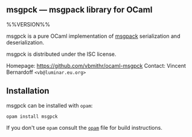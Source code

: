 msgpck — msgpack library for OCaml
----------------------------------
%%VERSION%%

msgpck is a pure OCaml implementation of
[msgpack](https://msgpack.org/) serialization and deserialization.

msgpck is distributed under the ISC license.

Homepage: https://github.com/vbmithr/ocaml-msgpck
Contact: Vincent Bernardoff `<vb@luminar.eu.org>`

## Installation

msgpck can be installed with `opam`:

    opam install msgpck

If you don't use `opam` consult the [`opam`](msgpck.opam) file for build
instructions.